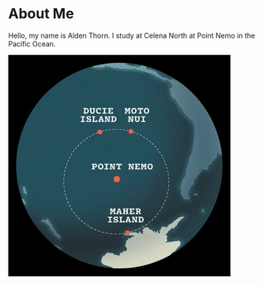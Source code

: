 # About Me

Hello, my name is Alden Thorn. I study at Celena North at Point Nemo in the Pacific Ocean. 

![Map image of the location of Point Nemo in the Pacific Ocean](PointNemo.jpg "Point Nemo map")

